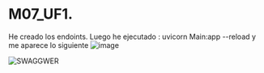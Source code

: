# M07_UF1.
He creado los endoints.
Luego he ejecutado : uvicorn Main:app --reload    y me aparece lo siguiente 
![image](https://github.com/user-attachments/assets/268f9d96-1701-4c3e-b3a4-171e2c99bd89)

![SWAGGWER](https://github.com/user-attachments/assets/0f73e0b0-6629-4906-9f5c-582c320cc452)

